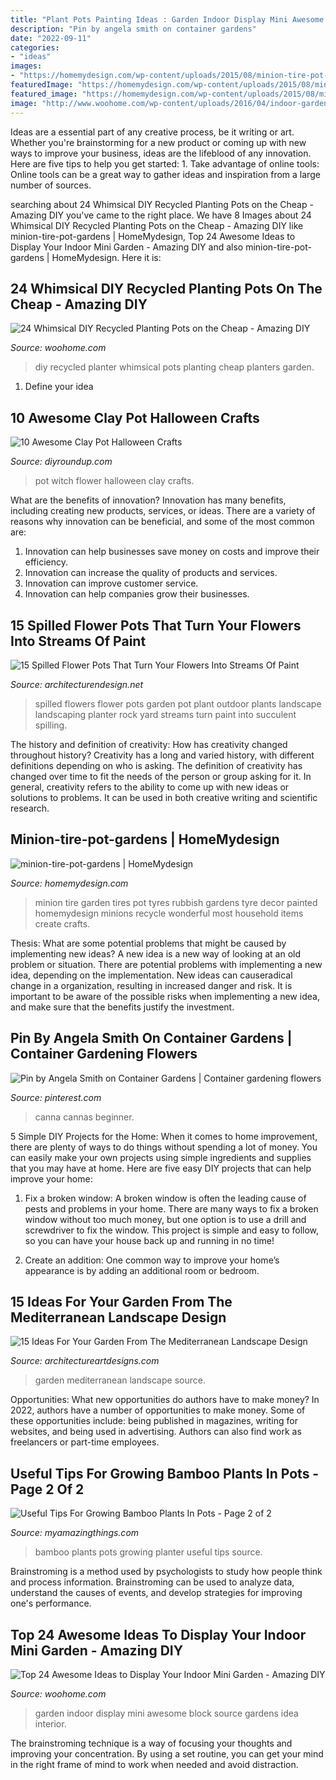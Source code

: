 ```yaml
---
title: "Plant Pots Painting Ideas : Garden Indoor Display Mini Awesome Block Source Gardens Idea Interior"
description: "Pin by angela smith on container gardens"
date: "2022-09-11"
categories:
- "ideas"
images:
- "https://homemydesign.com/wp-content/uploads/2015/08/minion-tire-pot-gardens.jpg"
featuredImage: "https://homemydesign.com/wp-content/uploads/2015/08/minion-tire-pot-gardens.jpg"
featured_image: "https://homemydesign.com/wp-content/uploads/2015/08/minion-tire-pot-gardens.jpg"
image: "http://www.woohome.com/wp-content/uploads/2016/04/indoor-garden-projects-13.jpg"
---
```



Ideas are a essential part of any creative process, be it writing or art. Whether you're brainstorming for a new product or coming up with new ways to improve your business, ideas are the lifeblood of any innovation. Here are five tips to help you get started: 1. Take advantage of online tools: Online tools can be a great way to gather ideas and inspiration from a large number of sources.

	

		
searching about 24 Whimsical DIY Recycled Planting Pots on the Cheap - Amazing DIY you've came to the right place. We have 8 Images about 24 Whimsical DIY Recycled Planting Pots on the Cheap - Amazing DIY like minion-tire-pot-gardens | HomeMydesign, Top 24 Awesome Ideas to Display Your Indoor Mini Garden - Amazing DIY and also minion-tire-pot-gardens | HomeMydesign. Here it is:
		
    
## 24 Whimsical DIY Recycled Planting Pots On The Cheap - Amazing DIY

<img loading=lazy src="http://www.woohome.com/wp-content/uploads/2014/06/diy-recycled-planter-ideas-9.jpg" onerror="this.onerror=null;this.src='https://tse3.mm.bing.net/th?id=OIP.GCpu-7mPnTEDtD2GeUdipwHaLH&amp;pid=15.1';" alt="24 Whimsical DIY Recycled Planting Pots on the Cheap - Amazing DIY">

_Source: woohome.com_

>diy recycled planter whimsical pots planting cheap planters garden. 

	

1. Define your idea

    
## 10 Awesome Clay Pot Halloween Crafts

<img loading=lazy src="http://diyroundup.com/wp-content/uploads/2016/08/Flower-Pot-Witch.jpg" onerror="this.onerror=null;this.src='https://tse1.mm.bing.net/th?id=OIP.cENhLCvzexAri304cTXY2QHaJ6&amp;pid=15.1';" alt="10 Awesome Clay Pot Halloween Crafts">

_Source: diyroundup.com_

>pot witch flower halloween clay crafts. 

	

What are the benefits of innovation?
Innovation has many benefits, including creating new products, services, or ideas. There are a variety of reasons why innovation can be beneficial, and some of the most common are: 
1. Innovation can help businesses save money on costs and improve their efficiency.
2. Innovation can increase the quality of products and services.
3. Innovation can improve customer service.
4. Innovation can help companies grow their businesses.

    
## 15 Spilled Flower Pots That Turn Your Flowers Into Streams Of Paint

<img loading=lazy src="http://cdn.architecturendesign.net/wp-content/uploads/2015/07/AD-Spilled-Flowers-Garden-Ideas-07.jpg" onerror="this.onerror=null;this.src='https://tse1.mm.bing.net/th?id=OIP.0Qu9kxfh1NReD36BZ6FILAHaJ3&amp;pid=15.1';" alt="15 Spilled Flower Pots That Turn Your Flowers Into Streams Of Paint">

_Source: architecturendesign.net_

>spilled flowers flower pots garden pot plant outdoor plants landscape landscaping planter rock yard streams turn paint into succulent spilling. 

	

The history and definition of creativity: How has creativity changed throughout history?
Creativity has a long and varied history, with different definitions depending on who is asking. The definition of creativity has changed over time to fit the needs of the person or group asking for it. In general, creativity refers to the ability to come up with new ideas or solutions to problems. It can be used in both creative writing and scientific research.

    
## Minion-tire-pot-gardens | HomeMydesign

<img loading=lazy src="https://homemydesign.com/wp-content/uploads/2015/08/minion-tire-pot-gardens.jpg" onerror="this.onerror=null;this.src='https://tse1.mm.bing.net/th?id=OIP.oV_yWJ4C2wM6u-dbU_hJ3wHaK0&amp;pid=15.1';" alt="minion-tire-pot-gardens | HomeMydesign">

_Source: homemydesign.com_

>minion tire garden tires pot tyres rubbish gardens tyre decor painted homemydesign minions recycle wonderful most household items create crafts. 

	

Thesis: What are some potential problems that might be caused by implementing new ideas?
A new idea is a new way of looking at an old problem or situation. There are potential problems with implementing a new idea, depending on the implementation. New ideas can causeradical change in a organization, resulting in increased danger and risk. It is important to be aware of the possible risks when implementing a new idea, and make sure that the benefits justify the investment.

    
## Pin By Angela Smith On Container Gardens | Container Gardening Flowers

<img loading=lazy src="https://i.pinimg.com/736x/61/5d/78/615d78d4141773554649910f589e9a8a.jpg" onerror="this.onerror=null;this.src='https://tse3.mm.bing.net/th?id=OIP.6L_lYne1veTXO7ct3BbuYAHaLI&amp;pid=15.1';" alt="Pin by Angela Smith on Container Gardens | Container gardening flowers">

_Source: pinterest.com_

>canna cannas beginner. 

	

5 Simple DIY Projects for the Home:
When it comes to home improvement, there are plenty of ways to do things without spending a lot of money. You can easily make your own projects using simple ingredients and supplies that you may have at home. Here are five easy DIY projects that can help improve your home: 
1. Fix a broken window: A broken window is often the leading cause of pests and problems in your home. There are many ways to fix a broken window without too much money, but one option is to use a drill and screwdriver to fix the window. This project is simple and easy to follow, so you can have your house back up and running in no time!

2. Create an addition: One common way to improve your home’s appearance is by adding an additional room or bedroom.

    
## 15 Ideas For Your Garden From The Mediterranean Landscape Design

<img loading=lazy src="https://www.architectureartdesigns.com/wp-content/uploads/2014/10/15-Ideas-For-Your-Garden-From-The-Mediterranean-Landscape-Design-10-630x945.jpg" onerror="this.onerror=null;this.src='https://tse3.mm.bing.net/th?id=OIP.VkgAJSmfdNTqZZrAYmjHhwHaLH&amp;pid=15.1';" alt="15 Ideas For Your Garden From The Mediterranean Landscape Design">

_Source: architectureartdesigns.com_

>garden mediterranean landscape source. 

	

Opportunities: What new opportunities do authors have to make money?
In 2022, authors have a number of opportunities to make money. Some of these opportunities include: being published in magazines, writing for websites, and being used in advertising. Authors can also find work as freelancers or part-time employees.

    
## Useful Tips For Growing Bamboo Plants In Pots - Page 2 Of 2

<img loading=lazy src="https://myamazingthings.com/wp-content/uploads/2017/05/S.fastuosa-viridis-planter-768x1024.jpg" onerror="this.onerror=null;this.src='https://tse3.mm.bing.net/th?id=OIP.Wg6pMf5s1pZRURt2syLK1wHaJ4&amp;pid=15.1';" alt="Useful Tips For Growing Bamboo Plants In Pots - Page 2 of 2">

_Source: myamazingthings.com_

>bamboo plants pots growing planter useful tips source. 

	

Brainstroming is a method used by psychologists to study how people think and process information. Brainstroming can be used to analyze data, understand the causes of events, and develop strategies for improving one's performance.

    
## Top 24 Awesome Ideas To Display Your Indoor Mini Garden - Amazing DIY

<img loading=lazy src="http://www.woohome.com/wp-content/uploads/2016/04/indoor-garden-projects-13.jpg" onerror="this.onerror=null;this.src='https://tse4.mm.bing.net/th?id=OIP.Ki_UXHZ1V1w7he8dPZSgBAHaLH&amp;pid=15.1';" alt="Top 24 Awesome Ideas to Display Your Indoor Mini Garden - Amazing DIY">

_Source: woohome.com_

>garden indoor display mini awesome block source gardens idea interior. 

	

The brainstroming technique is a way of focusing your thoughts and improving your concentration. By using a set routine, you can get your mind in the right frame of mind to work when needed and avoid distraction.

